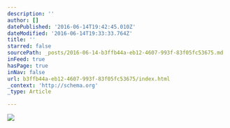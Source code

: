 ```yaml
---
description: ''
author: []
datePublished: '2016-06-14T19:42:45.010Z'
dateModified: '2016-06-14T19:33:33.764Z'
title: ''
starred: false
sourcePath: _posts/2016-06-14-b3ffb44a-eb12-4607-993f-83f05fc53675.md
inFeed: true
hasPage: true
inNav: false
url: b3ffb44a-eb12-4607-993f-83f05fc53675/index.html
_context: 'http://schema.org'
_type: Article

---
```

![](https://the-grid-user-content.s3-us-west-2.amazonaws.com/de399c24-2cfc-4fbb-98c0-c8f01edf2645.png)